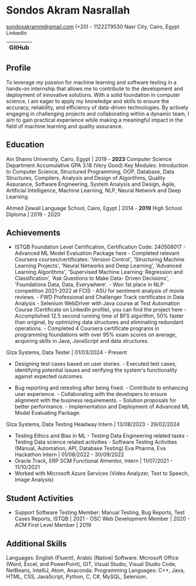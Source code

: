 # Sondos Akram Nasrallah

sondosakramm@gmail.com (+20) - 1122279530 Nasr City, Cairo, Egypt LinkedIn

| GitHub   |
|----------|

## Profile

To leverage my passion for machine learning and software testing in a hands-on internship that allows me to contribute to the development and deployment of innovative solutions. With a solid foundation in computer science, I am eager to apply my knowledge and skills to ensure the accuracy, reliability, and efficiency of data-driven technologies. By actively engaging in challenging projects and collaborating within a dynamic team, I aim to gain practical experience while making a meaningful impact in the field of machine learning and quality assurance.

## Education

Ain Shams University, Cairo, Egypt | 2019 - **2023** Computer Science Department Accumulative GPA 3.18 (Very Good) Key Modules: Introduction to Computer Science, Structured Programming, OOP, Database, Data Structures, Compilers, Analysis and Design of Algorithms, Quality Assurance, Software Engineering, System Analysis and Design, Agile, Artificial Intelligence, Machine Learning, NLP, Neural Network and Deep Learning.

Ahmed Zewail Language School, Cairo, Egypt | 2014 - **2019** High School Diploma | 2019 - 2020

## Achievements

- ISTQB Foundation Level Certification, Certification Code: 240508017 - Advanced ML Model Evaluation Package here - Completed relevant Coursera courses/certificates: 'Version Control', 'Structuring Machine Learning Projects', 'Neural Networks and Deep Learning', 'Advanced Learning Algorithms', 'Supervised Machine Learning: Regression and Classification', 'Ask Questions to Make Data- Driven Decisions', 'Foundations Data, Data, Everywhere'. - Won 1st place in NLP competition 2021-2022 at FCIS - ASU for sentiment analysis of movie reviews. - FWD Professional and Challenger Track certificates in Data Analysis - Selenium WebDriver with Java course at Test Automation Course (Certificate on LinkedIn profile), you can find the project here - Accomplished 12.5 second running time of BFS algorithm, 50% faster than original, by optimizing data structures and eliminating redundant operations. - Completed 4 Coursera certificate programs in programming foundations with over 95% exam scores on average, acquiring skills in Java, JavaScript and data structures.

Giza Systems, Data Tester | 01/03/2024 - Present
- Designing test cases based on user stories. - Executed test cases, identifying potential issues and verifying the system's functionality against expected outcomes.

- Bug reporting and retesting after being fixed. - Contribute to enhancing user experience. - Collaborating with the developers to ensure alignment with the business requirements. - Solution proposals for better performance. - Implementation and Deployment of Advanced ML Model Evaluating Package.

Giza Systems, Data Testing Headway Intern | 13/08/2023 - 29/02/2024
- Testing Ethics and Bias in ML - Testing Data Engineering related tasks - Testing Data science related activities - Software Testing Activities (Manual, Automation, API, Database Testing)
Eva Pharma, Eva Hackathon Intern | 01/08/2022 - 30/09/2022
- Oracle Track, ERP SCM Functional Almentor, Intern | 11/07/2021 - 11/10/2021
- Worked with Microsoft Azure Services (Video Analyzer, Text to Speech, Image Analysis)

## Student Activities

- Support Software Testing Member: Manual Testing, Bug Reports, Test Cases Reports, ISTQB | 2021 - OSC Web Development Member | 2020 - ACM First Level Member | 2019

## Additional Skills

Languages: English (Fluent), Arabic (Native) Software: Microsoft Office (Word, Excel, and PowerPoint), GIT, Visual Studio, Visual Studio Code, NetBeans, IntelliJ, Atom, Anaconda. Programming Languages: C++, Java, HTML, CSS, JavaScript, Python, C, C\#, MySQL, Selenium. 
